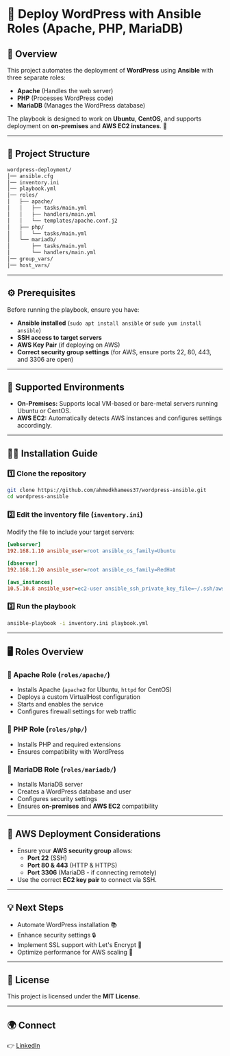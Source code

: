 # 🚀 Deploy WordPress with Ansible Roles (Apache, PHP, MariaDB)

## 📌 Overview
This project automates the deployment of **WordPress** using **Ansible** with three separate roles:
- **Apache** (Handles the web server)
- **PHP** (Processes WordPress code)
- **MariaDB** (Manages the WordPress database)

The playbook is designed to work on **Ubuntu**, **CentOS**, and supports deployment on **on-premises** and **AWS EC2 instances**. 🌟

---

## 📂 Project Structure
```bash
wordpress-deployment/
│── ansible.cfg
│── inventory.ini
│── playbook.yml
│── roles/
│   ├── apache/
│   │   ├── tasks/main.yml
│   │   ├── handlers/main.yml
│   │   └── templates/apache.conf.j2
│   ├── php/
│   │   └── tasks/main.yml
│   └── mariadb/
│       ├── tasks/main.yml
│       └── handlers/main.yml
│── group_vars/
│── host_vars/
```

---

## ⚙️ Prerequisites

Before running the playbook, ensure you have:
- **Ansible installed** (`sudo apt install ansible` or `sudo yum install ansible`)
- **SSH access to target servers**
- **AWS Key Pair** (if deploying on AWS)
- **Correct security group settings** (for AWS, ensure ports 22, 80, 443, and 3306 are open)

---

## 🏢 Supported Environments
- **On-Premises:** Supports local VM-based or bare-metal servers running Ubuntu or CentOS.
- **AWS EC2:** Automatically detects AWS instances and configures settings accordingly.

---

## 👩‍💻 Installation Guide

### 1️⃣ Clone the repository
```bash
git clone https://github.com/ahmedkhamees37/wordpress-ansible.git
cd wordpress-ansible
```

### 2️⃣ Edit the inventory file (`inventory.ini`)
Modify the file to include your target servers:
```ini
[webserver]
192.168.1.10 ansible_user=root ansible_os_family=Ubuntu

[dbserver]
192.168.1.20 ansible_user=root ansible_os_family=RedHat

[aws_instances]
10.5.10.8 ansible_user=ec2-user ansible_ssh_private_key_file=~/.ssh/aws-key.pem ansible_os_family=RedHat
```

### 3️⃣ Run the playbook
```bash
ansible-playbook -i inventory.ini playbook.yml
```

---

## 🖥️ Roles Overview

### 📌 Apache Role (`roles/apache/`)
- Installs Apache (`apache2` for Ubuntu, `httpd` for CentOS)
- Deploys a custom VirtualHost configuration
- Starts and enables the service
- Configures firewall settings for web traffic

### 📌 PHP Role (`roles/php/`)
- Installs PHP and required extensions
- Ensures compatibility with WordPress

### 📌 MariaDB Role (`roles/mariadb/`)
- Installs MariaDB server
- Creates a WordPress database and user
- Configures security settings
- Ensures **on-premises** and **AWS EC2** compatibility

---

## 🌟 AWS Deployment Considerations
- Ensure your **AWS security group** allows:
  - **Port 22** (SSH)
  - **Port 80 & 443** (HTTP & HTTPS)
  - **Port 3306** (MariaDB - if connecting remotely)
- Use the correct **EC2 key pair** to connect via SSH.

---

## 💡 Next Steps
- Automate WordPress installation 📚
- Enhance security settings 🔒
- Implement SSL support with Let's Encrypt 🔑
- Optimize performance for AWS scaling 🚀

---

## 📃 License
This project is licensed under the **MIT License**.

---

## 🌍 Connect
👉 [LinkedIn](https://linkedin.com/in/ahmed-khamis37)

